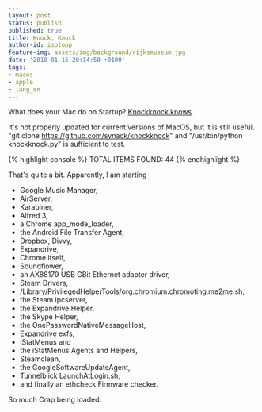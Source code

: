 ```yaml
---
layout: post
status: publish
published: true
title: Knock, Knock
author-id: isotopp
feature-img: assets/img/background/rijksmuseum.jpg
date: '2018-01-15 20:14:50 +0100'
tags:
- macos
- apple
- lang_en
---
```

What does your Mac do on Startup? [Knockknock knows](https://github.com/synack/knockknock). 

It's not properly updated for current versions of MacOS, but it is still
useful. "git clone https://github.com/synack/knockknock" and
"/usr/bin/python knockknock.py" is sufficient to test. 

{% highlight console %}
TOTAL ITEMS FOUND: 44
{% endhighlight %}

That's quite a bit. Apparently, I am starting

- Google Music Manager,
- AirServer,
- Karabiner,
- Alfred 3,
- a Chrome app\_mode\_loader,
- the Android File Transfer Agent,
- Dropbox, Divvy,
- Expandrive,
- Chrome itself,
- Soundflower,
- an AX88179 USB GBit Ethernet adapter driver,
- Steam Drivers,
- /Library/PrivilegedHelperTools/org.chromium.chromoting.me2me.sh,
- the Steam ipcserver,
- the Expandrive Helper,
- the Skype Helper,
- the OnePasswordNativeMessageHost,
- Expandrive exfs,
- iStatMenus and
- the iStatMenus Agents and Helpers,
- Steamclean,
- the GoogleSoftwareUpdateAgent,
- Tunnelblick LaunchAtLogin.sh,
- and finally an ethcheck Firmware checker.

So much Crap being loaded.
